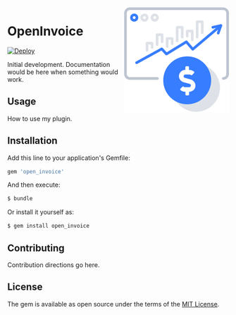 <img src="app/assets/images/open_invoice/logo.svg" align="right" alt="..." />

# OpenInvoice
[![Deploy](https://www.herokucdn.com/deploy/button.svg)](https://heroku.com/deploy)

Initial development. Documentation would be here when something would work.

## Usage
How to use my plugin.

## Installation
Add this line to your application's Gemfile:

```ruby
gem 'open_invoice'
```

And then execute:
```bash
$ bundle
```

Or install it yourself as:
```bash
$ gem install open_invoice
```

## Contributing
Contribution directions go here.

## License
The gem is available as open source under the terms of the [MIT License](https://opensource.org/licenses/MIT).
